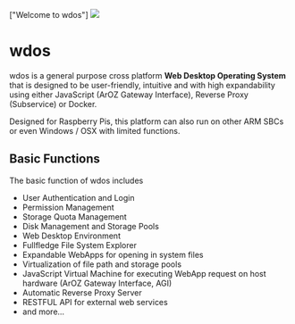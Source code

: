 ["Welcome to wdos"]
<img class="ts fluid image" src="../../img/started/0/0.png"></img>

# wdos
wdos is a general purpose cross platform **Web Desktop Operating System** that is designed to be user-friendly, intuitive and with high expandability using either
JavaScript (ArOZ Gateway Interface), Reverse Proxy (Subservice) or Docker.

Designed for Raspberry Pis, this platform can also run on other ARM SBCs or even Windows / OSX with limited functions.

## Basic Functions
The basic function of wdos includes

- User Authentication and Login
- Permission Management
- Storage Quota Management
- Disk Management and Storage Pools
- Web Desktop Environment 
- Fullfledge File System Explorer
- Expandable WebApps for opening in system files
- Virtualization of file path and storage pools
- JavaScript Virtual Machine for executing WebApp request on host hardware (ArOZ Gateway Interface, AGI)
- Automatic Reverse Proxy Server
- RESTFUL API for external web services
- and more...

